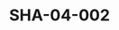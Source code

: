 ---
pid: SHA-04-002
title: SHA-04-002
language: en
collection: Sharhabil Ahmed
original_label: 
rights: Sharhabil Ahmed
location_of_original: Sharhabil Ahmed
photographer_or_studio: 
scanned_from: photograph 8.8 by 13.8
_date: 1964-1965
location: Khartoum, Educational Publishing House
description: Sharhabil Ahmed and Sa'eed Gasimallah
additional_notes: 
permission_display: 'yes'
on_server: 'no'
on_website: 'no'
permalink: /photopages/en/SHA-04-002.html
layout: photo-page
---